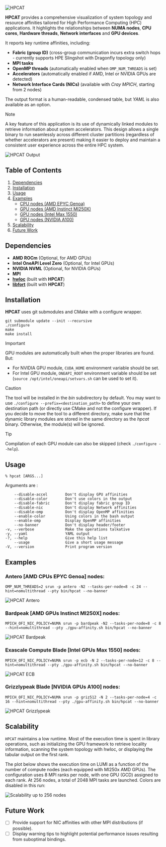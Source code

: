 ![HPCAT](https://github.com/HewlettPackard/hpcat/blob/main/img/hpcat.png?raw=true)

**HPCAT** provides a comprehensive visualization of system topology and resource
affinities tailored for High Performance Computing (HPC) applications. It highlights
the relationships between **NUMA nodes**, **CPU cores**, **Hardware threads**,
**Network interfaces** and **GPU devices**.

It reports key runtime affinities, including:

* **Fabric (group ID)** (cross-group communication incurs extra switch hops - currently supports HPE Slingshot with Dragonfly topology only)
* **MPI tasks**
* **OpenMP threads** (automatically enabled when `OMP_NUM_THREADS` is set)
* **Accelerators** (automatically enabled if AMD, Intel or NVIDIA GPUs are detected)
* **Network Interface Cards (NICs)** (available with *Cray MPICH*, starting from 2 nodes)

The output format is a human-readable, condensed table, but *YAML* is also available
as an option.

> [!NOTE]
> A key feature of this application is its use of dynamically linked modules
> to retrieve information about system accelerators. This design allows a
> single binary to run seamlessly across different cluster partitions (regardless
> of whether accelerators are present) making it easier to deploy and maintain
> a consistent user experience across the entire HPC system.

![HPCAT Output](https://github.com/HewlettPackard/hpcat/blob/main/img/hpcat-main-example.png?raw=true)


Table of Contents
-----------------

1. [Dependencies](#dependencies)
1. [Installation](#installation)
1. [Usage](#usage)
1. [Examples](#examples)
   - [CPU nodes (AMD EPYC Genoa)](#antero-amd-cpus-epyc-genoa-nodes)
   - [GPU nodes (AMD Instinct MI250X)](#bardpeak-amd-gpus-instinct-mi250x-nodes)
   - [GPU nodes (Intel Max 1550)](#exascale-compute-blade-intel-gpus-max-1550-nodes)
   - [GPU nodes (NVIDIA A100)](#grizzlypeak-blade-nvidia-gpus-a100-nodes)
1. [Scalability](#scalability)
1. [Future Work](#future-work)


Dependencies
------------

* **AMD ROCm** (Optional, for AMD GPUs)
* **Intel OneAPI Level Zero** (Optional, for Intel GPUs)
* **NVIDIA NVML** (Optional, for NVIDIA GPUs)
* **MPI**
* **[hwloc](https://github.com/open-mpi/hwloc)** (built with **HPCAT**)
* **[libfort](https://github.com/seleznevae/libfort)** (built with **HPCAT**)


Installation
------------

**HPCAT** uses git submodules and CMake with a configure wrapper.

    git submodule update --init --recursive
    ./configure
    make
    make install


> [!IMPORTANT]
> GPU modules are automatically built when the proper libraries are found. But:
> * For NVIDIA GPU module, `CUDA_HOME` environment variable should be set.
> * For Intel GPU module, `ONEAPI_ROOT` environment variable should be set
> (`source /opt/intel/oneapi/setvars.sh` can be used to set it).


> [!CAUTION]
> The tool will be installed in the *bin* subdirectory by default. You may want
> to use  `./configure --prefix=<destination_path>` to define your own destination
> path (or directly use CMake and not the configure wrapper).
> If you decide to move the tool to a different directory, make sure that the
> dynamic library modules are stored in the same directory as the *hpcat* binary.
> Otherwise, the module(s) will be ignored.


> [!TIP]
> Compilation of each GPU module can also be skipped (check `./configure --help`).


Usage
-----

    % hpcat [ARGS...]

Arguments are :

        --disable-accel        Don't display GPU affinities
        --disable-color        Don't use colors in the output
        --disable-fabric       Don't display fabric group ID
        --disable-nic          Don't display Network affinities
        --disable-omp          Don't display OpenMP affinities
        --enable-color         Using colors in the bash output
        --enable-omp           Display OpenMP affinities
        --no-banner            Don't display header/footer
    -v, --verbose              Make the operations talkative
    -y, --yaml                 YAML output
    -?, --help                 Give this help list
        --usage                Give a short usage message
    -V, --version              Print program version


Examples
--------

### Antero [AMD CPUs EPYC Genoa] nodes:

    OMP_NUM_THREADS=2 srun -p antero -N2 --tasks-per-node=8 -c 24 --hint=nomultithread --pty bin/hpcat --no-banner

![HPCAT Antero](https://github.com/HewlettPackard/hpcat/blob/main/img/hpcat-antero-example.png?raw=true)


### Bardpeak [AMD GPUs Instinct MI250X] nodes:

    MPICH_OFI_NIC_POLICY=NUMA srun -p bardpeak -N2 --tasks-per-node=8 -c 8 --hint=nomultithread --pty ./gpu-affinity.sh bin/hpcat --no-banner

![HPCAT Bardpeak](https://github.com/HewlettPackard/hpcat/blob/main/img/hpcat-bardpeak-example.png?raw=true)


### Exascale Compute Blade [Intel GPUs Max 1550] nodes:

    MPICH_OFI_NIC_POLICY=NUMA srun -p ecb -N 2 --tasks-per-node=12 -c 8 --hint=nomultithread --pty ./gpu-affinity.sh bin/hpcat --no-banner

![HPCAT ECB](https://github.com/HewlettPackard/hpcat/blob/main/img/hpcat-ecb-example.png?raw=true)


### Grizzlypeak Blade [NVIDIA GPUs A100] nodes:

    MPICH_OFI_NIC_POLICY=NUMA srun -p griz512 -N 2 --tasks-per-node=4 -c 16 --hint=nomultithread --pty ./gpu-affinity.sh bin/hpcat --no-banner

![HPCAT Grizzlypeak](https://github.com/HewlettPackard/hpcat/blob/main/img/hpcat-grizzlypeak-example.png?raw=true)


Scalability
-----------

`HPCAT` maintains a low runtime. Most of the execution time is spent in library
operations, such as initializing the GPU framework to retrieve locality information,
scanning the system topology with hwloc, or displaying the tabular output on
the first rank.

The plot below shows the execution time on LUMI as a function of the number of
compute nodes (each equipped with MI250x AMD GPUs). The configuration uses 8 MPI
ranks per node, with one GPU (GCD) assigned to each rank. At 256 nodes, a total
of 2048 MPI tasks are launched. Colors are disabled in this run:

![Scalability up to 256 nodes](https://github.com/HewlettPackard/hpcat/blob/main/img/hpcat-scalability.png?raw=true)


Future Work
-----------

- [ ] Provide support for NIC affinities with other MPI distributions (if possible).
- [ ] Display warning tips to highlight potential performance issues resulting from suboptimal bindings.
